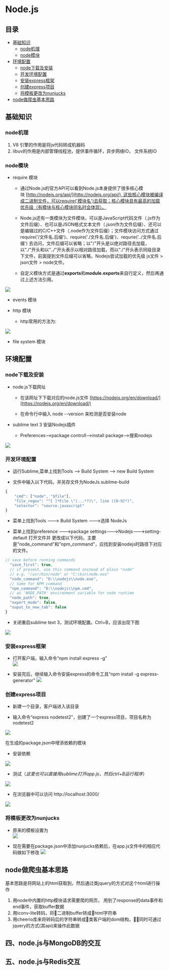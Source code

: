 # Node.js

## 目录

- [基础知识](#基础知识)
  - [node机理](#node机理)
  - [node模块](#node模块)
- [环境配置](#环境配置)
  - [node下载及安装](#node下载及安装)
  - [开发环境配置](#开发环境配置)
  - [安装express框架](#安装express框架)
  - [创建express项目](#创建express项目)
  - [将模板更改为nunjucks](#将模板更改为nunjucks)
- [node做爬虫基本思路](#node做爬虫基本思路)


## 基础知识

### node机理
1. V8 引擎的作用是将js代码转成机器码
2. libuv的作用是内部管理线程池，提供事件循环，异步网络IO， 文件系统IO

### node模块

* require 模块

    * 通过Node.js的官方API可以看到Node.js本身提供了很多核心模块 [http://nodejs.org/api/](http://nodejs.org/api/), 这些核心模块被编译成二进制文件，可以require('模块名')去获取；核心模块具有最高的加载优先级（有模块与核心模块同名时会体现）。
    
    * Node.js还有一类模块为文件模块，可以是JavaScript代码文件（.js作为文件后缀）、也可以是JSON格式文本文件（.json作为文件后缀）、还可以是编辑过的C/C++文件（.node作为文件后缀）；文件模块访问方式通过require('/文件名.后缀')、require('./文件名.后缀')、requrie('../文件名.后缀') 去访问，文件后缀可以省略；以"/"开头是以绝对路径去加载，以"./"开头和以"../"开头表示以相对路径加载，而以"./"开头表示同级目录下文件，前面提到文件后缀可以省略，Nodejs尝试加载的优先级 js文件 > json文件 > node文件。
    
    * 自定义模块方式是通过**exports**和**module.exports**来自行定义，然后再通过上述方法引用。
    
![](images/require.png)

* events 模块

* http 模块

    * http常用的方法为:<br> 
    
![](images/http.png)

* file system 模块

## 环境配置
### node下载及安装
* node.js下载网址

    * 在该网址下下载对应的node.js文件 [https://nodejs.org/en/download/](https://nodejs.org/en/download/)
    
    * 在命令行中输入 node --version 来检测是否安装node
    
* sublime text 3 安装Nodejs插件

    * Preferences——>package controll——>install package——>搜索nodejs<br>
    
![](images/sublime.png)

### 开发环境配置
* 运行Sublime,菜单上找到Tools ——> Build System ——> new Build System

* 文件中输入以下代码，并另存文件为NodeJs.sublime-build

```javascript
{
	"cmd": ["node", "$file"],
	"file_regex": "^[ ]*File \"(...*?)\", line ([0-9]*)",
	"selector": "source.javascript"
}
```

* 菜单上找到Tools ---> Build System --->选择 NodeJs

* 菜单上找到preference --->package settings--->Nodejs--->setting-default 打开文件并 更改成以下代码，主要是"node_command"和"npm_command"，应找到安装nodejs时路径下对应的文件。

```javascript
// save before running commands
  "save_first": true,
  // if present, use this command instead of plain "node"
  // e.g. "/usr/bin/node" or "C:\bin\node.exe"
  "node_command": "D:\\nodejs\\node.exe",
  // Same for NPM command
  "npm_command": "D:\\nodejs\\npm.cmd",
  // as 'NODE_PATH' environment variable for node runtime
  "node_path": true,
  "expert_mode": false,
  "ouput_to_new_tab": false
}
```

* 关闭重启sublime text 3，测试环境配置。Ctrl+B，应该出现下图

![](images/test.png)

### 安装express框架
* 打开客户端，输入命令“npm install express -g”<br>
![](images/express.jpg)

* 安装完后，继续输入命令安装express的命令工具“npm install -g express-generator” 
![](images/express-generator.png)

### 创建express项目
* 新建一个目录，客户端进入该目录

* 输入命令“express  nodetest2"，创建了一个express项目，项目名称为nodetest2

![](images/express-project1.png)

在生成的package.json中增添依赖的模块

* 安装依赖

![](images/express-project2.jpg)

* 测试（*这里也可以直接用sublime打开app.js，然后ctrl+B运行程序*）

![](images/express-project3.png)

* 在浏览器中可以访问 http://localhost:3000/

![](images/express-project4.png)

### 将模板更改为nunjucks
* 原来的模板设置为<br>
![](images/nunjucks1.png)

* 现在需要在package.json中添加nunjucks依赖后，在app.js文件中的相应代码做如下修改
![](images/nunjucks3.png)

## node做爬虫基本思路
基本思路是将网站上的html获取到，然后通过类jquery的方式对这个html进行操作
1. 用node中内置的http模块请求需要爬的网页， 用到了response的data事件和end事件，获取buffer数据
2. 用iconv-lite转码，将二进制buffer转成html字符串
3. 用cheerio库来将转码后的字符串转成类客户端的dom结构，同时可通过jquery的方式(其api)来操作此数据
## 四、node.js与MongoDB的交互
## 五、node.js与Redis交互
